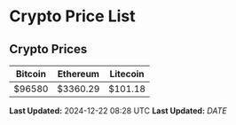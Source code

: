 # Crypto Price List

## Crypto Prices
| Bitcoin | Ethereum | Litecoin |
| ------- | -------- | -------- |
| $96580 | $3360.29 | $101.18 |
**Last Updated:** 2024-12-22 08:28 UTC
**Last Updated:** $DATE$

